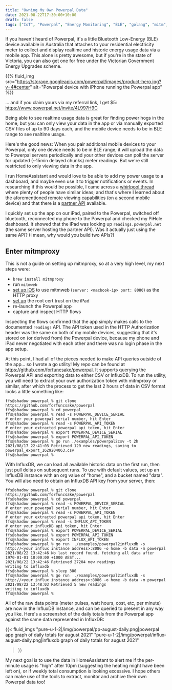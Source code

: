 ```yaml
---
title: "Owning My Own Powerpal Data"
date: 2021-08-22T17:30:00+10:00
draft: false
tags: ["IoT", "Powerpal", "Energy Monitoring", "BLE", "golang", "mitm", "mitmproxy"]
---
```


If you haven't heard of Powerpal, it's a little Bluetooth Low-Energy (BLE) device available in Australia that attaches to your residential electricity meter to collect and display realtime and historic energy usage data via a mobile app.
This alone is pretty awesome, but if you're in the state of Victoria, you can also get one for free under the Victorian Government Energy Upgrades scheme.

{{% fluid_img src="https://storage.googleapis.com/powerpal/images/product-hero.jpg?v=4#center" alt="Powerpal device with iPhone running the Powerpal app" %}}

... and if you claim yours via my referral link, I get $5: https://www.powerpal.net/invite/4L997H9C


Being able to see realtime usage data is great for finding power hogs in the home, but you can only view your data in the app or via manually exported CSV files of up to 90 days each, and the mobile device needs to be in BLE range to see realtime usage.

Here's the good news: When you pair additional mobile devices to your Powerpal, only one device needs to be in BLE range; it will upload the data to Powerpal servers periodically and your other devices can poll the server for updated (~15min delayed chunks) meter readings. But we're still restricted to only viewing data in the app.

I run HomeAssistant and would love to be able to add my power usage to a dashboard, and maybe even use it to trigger notifications or events. In researching if this would be possible, I came across a [whirlpool thread](https://forums.whirlpool.net.au/archive/322nx083) where plenty of people have similar ideas; and that's where I learned about the aforementioned remote viewing capabilities (on a second mobile device) and that there is a [partner API](https://readings.powerpal.net/documentation) available.

I quickly set up the app on our iPad, paired to the Powerpal, switched off bluetooth, reconnected my phone to the Powerpal and checked my PiHole dashboard. It showed that the iPad was looking up `readings.powerpal.net` (the same server hosting the partner API). Was it actually just using the same API? (I mean, why would you build two APIs?)

## Enter mitmproxy

This is not a guide on setting up mitmproxy, so at a very high level, my next steps were:

  - `brew install mitmproxy`
  - run `mitmweb`
  - [set up iOS](https://www.howtogeek.com/293676/how-to-configure-a-proxy-server-on-an-iphone-or-ipad/) to use mitmweb (`server: <macbook-ip> port: 8080`) as the HTTP proxy
  - [set up](https://docs.mitmproxy.org/stable/concepts-certificates/) the root cert trust on the iPad
  - re-launch the Powerpal app
  - capture and inspect HTTP flows

Inspecting the flows confirmed that the app simply makes calls to the documented `readings` API. The API token used in the HTTP Authorization header was the same on both of my mobile devices, suggesting that it's stored on (or derived from) the Powerpal device, because my phone and iPad never negotiated with each other and there was no login phase in the app setup.

At this point, I had all of the pieces needed to make API queries outside of the app... so I wrote a go utility!
My repo can be found at https://github.com/forfuncsake/powerpal. It supports querying the Powerpal API and exporting data to either CSV or InfluxDB. To run the utility, you will need to extract your own authorization token with mitmproxy or similar, after which the process to get the last 2 hours of data in CSV format looks a little something like:


```
ffs@shadow powerpal % git clone https://github.com/forfuncsake/powerpal
ffs@shadow powerpal % cd powerpal
ffs@shadow powerpal % read -s POWERPAL_DEVICE_SERIAL
# enter your powerpal serial number, hit Enter
ffs@shadow powerpal % read -s POWERPAL_API_TOKEN
# enter your extracted powerpal api token, hit Enter
ffs@shadow powerpal % export POWERPAL_DEVICE_SERIAL
ffs@shadow powerpal % export POWERPAL_API_TOKEN
ffs@shadow powerpal % go run ./examples/powerpal2csv -t 2h
2021/08/17 22:41:03 Retrieved 120 new readings, saving to powerpal_export_1629204063.csv
ffs@shadow powerpal %
```

With InfluxDB, we can load all available historic data on the first run, then just pull deltas on subsequent runs. To use with default values, set up an InfluxDB instance with an org value of "home", and a bucket named "data". You will also need to obtain an InfluxDB API key from your server, then:

```
ffs@shadow powerpal % git clone https://github.com/forfuncsake/powerpal
ffs@shadow powerpal % cd powerpal
ffs@shadow powerpal % read -s POWERPAL_DEVICE_SERIAL
# enter your powerpal serial number, hit Enter
ffs@shadow powerpal % read -s POWERPAL_API_TOKEN
# enter your extracted powerpal api token, hit Enter
ffs@shadow powerpal % read -s INFLUX_API_TOKEN
# enter your influxDB api token, hit Enter
ffs@shadow powerpal % export POWERPAL_DEVICE_SERIAL
ffs@shadow powerpal % export POWERPAL_API_TOKEN
ffs@shadow powerpal % export INFLUX_API_TOKEN
ffs@shadow powerpal % go run  ./examples/powerpal2influxdb -s http://<your influx instance address>:8086 -o home -b data -m powerpal
2021/08/22 13:42:46 No last record found, fetching all data after 1970-01-01 10:00:00 +1000 AEST...
2021/08/22 13:42:46 Retrieved 27204 new readings
writing to influxdb
ffs@shadow powerpal % sleep 300
ffs@shadow powerpal % go run  ./examples/powerpal2influxdb -s http://<your influx instance address>:8086 -o home -b data -m powerpal
2021/08/22 13:48:03 Retrieved 5 new readings
writing to influxdb
ffs@shadow powerpal %
```

All of the raw data points (meter pulses, watt hours, cost, etc, per minute) are now in the InfluxDB instance, and can be queried to present in any way you like. Here's a screenshot of the daily totals from the Powerpal app against the same data represented in InfluxDB:

{{< fluid_imgs
  "pure-u-1-2|/img/powerpal/pp-august-daily.png|powerpal app graph of daily totals for august 2021"
  "pure-u-1-2|/img/powerpal/influx-august-daily.png|influxdb graph of daily totals for august 2021"
>}}

My next goal is to use the data in HomeAssistant to alert me if the per-minute usage is "high" after 10pm (suggesting the heating might have been left on), or if weekly total consumption is looking excessive. I hope others can make use of the tools to extract, monitor and archive their own Powerpal data too!

